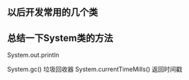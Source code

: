 
## 以后开发常用的几个类

## 总结一下System类的方法
   System.out.println

System.gc() 垃圾回收器
System.currentTimeMills() 返回时间戳


